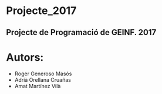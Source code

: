 Projecte_2017
================
Projecte de Programació de GEINF. 2017
-------------------------

# Autors: 
* Roger Generoso Masós 
* Adrià Orellana Cruañas 
* Amat Martínez Vilà
